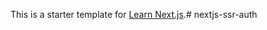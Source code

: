 This is a starter template for [Learn Next.js](https://nextjs.org/learn).#   n e x t j s - s s r - a u t h  
 